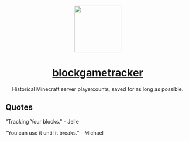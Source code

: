 <p align="center">
  <a href="https://blockgametracker.gg">
    <img src="https://github.com/blockgametracker.png" height="128">
    <h1 align="center">blockgametracker</h1>
  </a>
</p>

<p align="center">Historical Minecraft server playercounts, saved for as long as possible.</p>

## Quotes

"Tracking Your blocks." - Jelle

"You can use it until it breaks." - Michael
